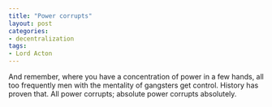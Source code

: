 ```yaml
---
title: "Power corrupts"
layout: post
categories:
- decentralization
tags:
- Lord Acton
---
```


And remember, where you have a concentration of power in a few hands, all too frequently men with the mentality of gangsters get control. History has proven that. All power corrupts; absolute power corrupts absolutely.